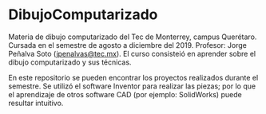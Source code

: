 # DibujoComputarizado

Materia de dibujo computarizado del Tec de Monterrey, campus Querétaro. Cursada en el semestre de agosto a diciembre del 2019.
Profesor: Jorge Peñalva Soto (jpenalvas@tec.mx).
El curso consisteió en aprender sobre el dibujo computarizado y sus técnicas.

En este repositorio se pueden encontrar los proyectos realizados durante el semestre. 
Se utilizó el software Inventor para realizar las piezas; por lo que el aprendizaje de otros software CAD (por ejemplo: SolidWorks) puede resultar intuitivo.
